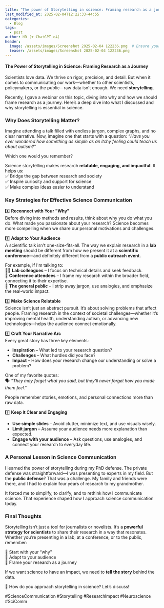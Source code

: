 ```yaml
---
title: "The power of Storytelling in science: Framing research as a journey."
last_modified_at: 2025-02-04T12:22:33-44:55
categories:
  - Blog
tags:
  - post
author: HD (+ ChatGPT o4)
header:
  image: /assets/images/Screenshot 2025-02-04 122236.png  # Ensure your images are stored in the appropriate folder
  teaser: /assets/images/Screenshot 2025-02-04 122236.png 
---
```


#### **The Power of Storytelling in Science: Framing Research as a Journey**  

Scientists love data. We thrive on rigor, precision, and detail. But when it comes to communicating our work—whether to other scientists, policymakers, or the public—raw data isn’t enough. We need **storytelling**.  

Recently, I gave a webinar on this topic, diving into why and how we should frame research as a journey. Here’s a deep dive into what I discussed and why storytelling is essential in science.  

### **Why Does Storytelling Matter?**  

Imagine attending a talk filled with endless jargon, complex graphs, and no clear narrative. Now, imagine one that starts with a question: *“Have you ever wondered how something as simple as an itchy feeling could teach us about autism?”*  

Which one would you remember?  

Science storytelling makes research **relatable, engaging, and impactful**. It helps us:  
✅ Bridge the gap between research and society  
✅ Inspire curiosity and support for science  
✅ Make complex ideas easier to understand  

### **Key Strategies for Effective Science Communication**  

1️⃣ **Reconnect with Your "Why"**  
Before diving into methods and results, think about why you do what you do. What made you passionate about your research? Science becomes more compelling when we share our personal motivations and challenges.  

2️⃣ **Adapt to Your Audience**  
A scientific talk isn't one-size-fits-all. The way we explain research in a **lab meeting** should be different from how we present it at a **scientific conference**—and definitely different from a **public outreach event**.  

For example, if I'm talking to:  
👨‍🔬 **Lab colleagues** – I focus on technical details and seek feedback.  
📢 **Conference attendees** – I frame my research within the broader field, connecting it to their expertise.  
👥 **The general public** – I strip away jargon, use analogies, and emphasize the real-world impact.  

3️⃣ **Make Science Relatable**  
Science isn’t just an abstract pursuit. It’s about solving problems that affect people. Framing research in the context of societal challenges—whether it’s improving mental health, understanding autism, or advancing new technologies—helps the audience connect emotionally.  

4️⃣ **Craft Your Narrative Arc**  
Every great story has three key elements:  
- **Inspiration** – What led to your research question?  
- **Challenges** – What hurdles did you face?  
- **Impact** – How does your research change our understanding or solve a problem?  

One of my favorite quotes:  
🗣 *"They may forget what you said, but they'll never forget how you made them feel."*  

People remember stories, emotions, and personal connections more than raw data.  

5️⃣ **Keep It Clear and Engaging**  
- **Use simple slides** – Avoid clutter, minimize text, and use visuals wisely.  
- **Limit jargon** – Assume your audience needs more explanation than expected.  
- **Engage with your audience** – Ask questions, use analogies, and connect your research to everyday life.  

### **A Personal Lesson in Science Communication**  

I learned the power of storytelling during my PhD defense. The private defense was straightforward—I was presenting to experts in my field. But the **public defense**? That was a challenge. My family and friends were there, and I had to explain four years of research to my grandmother.  

It forced me to simplify, to clarify, and to rethink how I communicate science. That experience shaped how I approach science communication today.  

### **Final Thoughts**  

Storytelling isn’t just a tool for journalists or novelists. It’s a **powerful strategy for scientists** to share their research in a way that resonates. Whether you’re presenting in a lab, at a conference, or to the public, remember:  

🔹 Start with your “why”  
🔹 Adapt to your audience  
🔹 Frame your research as a journey  

If we want science to have an impact, we need to **tell the story** behind the data.  

🚀 How do you approach storytelling in science? Let’s discuss!  

#ScienceCommunication #Storytelling #ResearchImpact #Neuroscience #SciComm